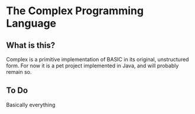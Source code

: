 # The Complex Programming Language

## What is this?
Complex is a primitive implementation of BASIC in its original, unstructured form. For now it is a pet project implemented in Java, and will probably remain so.

## To Do
Basically everything